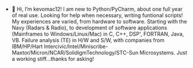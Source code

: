 - 👋 Hi, I’m kevomac12!
I am new to Python/PyCharm, about one full year of real use. Looking for help when necessary, writing funtional scripts!
My experiences are varied, from hardware to software. Starting with the Navy (Radars & Radio), to development of software applications (Mainframes to Windows/Linux/Mac)
in C, C++, DSP', FORTRAN, Java, VB. Failure analysis (TE) in H/W and S/W, with companies from IBM/HP/Hart Intercivic/Intel/Miniscribe-Maxtor/Micron/NCAR/SolidigmTechnology/STC-Sun Microsystems.
Just a working stiff...thanks for asking!
<!---
kevomac12/kevomac12 is a ✨ special ✨ repository because its `README.md` (this file) appears on your GitHub profile.
You can click the Preview link to take a look at your changes.
--->
